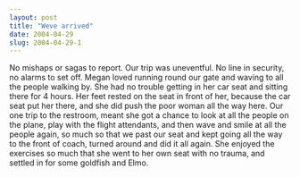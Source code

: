 ```yaml
---
layout: post
title: "Weve arrived"
date: 2004-04-29
slug: 2004-04-29-1
---
```


No mishaps or sagas to report.  Our trip was uneventful.  No line in security, no alarms to set off.  Megan loved running round our gate and waving to all the people walking by.  She had no trouble getting in her car seat and sitting there for 4 hours.  Her feet rested on the seat in front of her, because the car seat put her there, and she did push the poor woman all the way here.  Our one trip to the restroom, meant she got a chance to look at all the people on the plane, play with the flight attendants, and then wave and smile at all the people again, so much so that we past our seat and kept going all the way to the front of coach, turned around and did it all again.  She enjoyed the exercises so much that she went to her own seat with no trauma, and settled in for some goldfish and Elmo.


